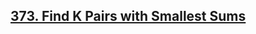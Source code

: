 ## [373. Find K Pairs with Smallest Sums](https://leetcode.com/problems/find-k-pairs-with-smallest-sums/)








